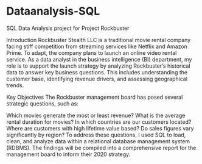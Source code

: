 # Dataanalysis-SQL
SQL Data Analysis project for Project Rockbuster

Introduction
Rockbuster Stealth LLC is a traditional movie rental company facing stiff competition from streaming services like Netflix and Amazon Prime. To adapt, the company plans to launch an online video rental service. As a data analyst in the business intelligence (BI) department, my role is to support the launch strategy by analyzing Rockbuster’s historical data to answer key business questions. This includes understanding the customer base, identifying revenue drivers, and assessing geographical trends.

Key Objectives
The Rockbuster management board has posed several strategic questions, such as:

Which movies generate the most or least revenue?
What is the average rental duration for movies?
In which countries are our customers located?
Where are customers with high lifetime value based?
Do sales figures vary significantly by region?
To address these questions, I used SQL to load, clean, and analyze data within a relational database management system (RDBMS). The findings will be compiled into a comprehensive report for the management board to inform their 2020 strategy.

